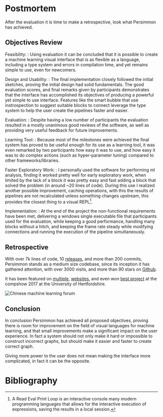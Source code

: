 Postmortem
==========

After the evaluation it is time to make a retrospective, look what Persimmon
has achieved.


Objectives Review
-----------------
<!--
Research:
:   Background research was conducted on fields covered by the
    system. It was particularly interesting learning about the dataflow paradigm,
    because it is a niche I was not familiar with.
    It was also great looking at the available commercial solutions, they prove
    that there is a lot of enterprise interests on this kind of systems.

Requirements:
:   The bi-weekly iterations worked reasonably well, there was not
    anything that got stuck or delayed more than one additional iteration.
    It also proved useful for having a usable system from even the first iteration.

Testing:
:   Probably the weakest part of the project because all the backend
    is based around visual elements unit testing proved pretty useless, and this
    part comprised the biggest part of the code.
-->

Feasibility:
:   Using evaluation it can be concluded that it is possible to create a
    machine learning visual interface that is as flexible as a language,
    including a type system and errors in compilation time, and yet remains
    simple to use, even for newcomers.

Design and Usability:
:   The final implementation closely followed the initial sketches, proving the
    initial design had solid fundamentals.
    The good evaluation scores, and final remarks given by participants
    demonstrates that the interface has accomplished its objectives of
    producing a powerful yet simple to use interface.
    Features like the smart bubble that use instrospection to suggest suitable
    blocks to connect leverage the type system to help the user create the
    pipelines faster and easier.

Evaluation:
:   Despite having a low number of participants the evaluation
    resulted in a mostly unanimous good reviews of the software, as well as
    providing very useful feedback for future improvements.

Learning Tool:
:   Because most of the milestones were achieved the final system has
    proved to be useful enough for its use as a learning tool, it was even
    remarked by two participants how easy it was to use, and how easy it was to do
    complex actions (such as hyper-parameter tuning) compared to other
    frameworks/libraries.

Faster Exploratory Work:
:   I personally used the software for performing
    ml analysis, finding it worked pretty well for early exploratory work, when
    limited by the lack of a block it was pretty easy and fast adding a block
    that solved the problem (in around ~20 lines of code).
    During this use I realized another possible improvement, caching operations,
    with this the results of pipelines are not recalculated unless something
    changes upstream, this provides the closest thing to a visual REPL[^REPL].

Implementation:
:   At the end of the project the non-functional requirements have been met,
    delivering a windows single executable file that participants used for the
    evaluation, while keeping a good performance, handling many blocks without
    a hitch, and keeping the frame rate steady while modifying connections and
    running the execution of the pipeline simultaneously.

Retrospective
-------------
With over 7k lines of code, 10 [releases], and more than 200 commits, Persimmon
stands as a medium size codebase, since its inception it has gathered
attention, with over 3000 visits, and more than 90 stars on [Github].

<!--
![Lines of code](images/loc.png)
-->

It has been featured on [multiple], [websites], and even won [best project] at
the compshow 2017 at the University of Hertfordshire.

![Chinese machine learning forum](images/china.png)

Conclusion
----------
In conclusion Persimmon has achieved all proposed objectives, proving
there is room for improvement on the field of visual languages for machine
learning, and that small improvements make a significant impact on the user
experience.
In fact a system should not only make it hard or impossible to construct
incorrect graphs, but should make it easier and faster to create correct graph.

Giving more power to the user does not mean making the interface more
complicated, in fact it can be the opposite.


Bibliography
============

[Github]: htttps://github.com/AlvarBer/Persimmon
[releases]: htttps://github.com/AlvarBer/Persimmon/releases
[multiple]: http://mailchi.mp/pythonweekly/python-weekly-issue-295
[websites]: http://forum.ai100.com.cn/blog/thread/ml-2017-05-10/
[best project]: https://twitter.com/HertfordshireCS/status/857266574356598785

[^REPL]: A Read Eval Print Loop is an interactive console many modern
    programming languages that allows for the interactive execution of
    expressions, saving the results in a local session.

